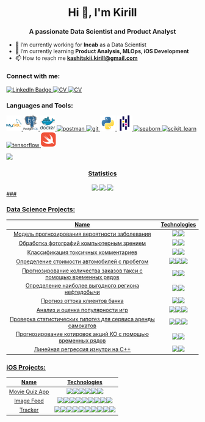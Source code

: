 <h1 align="center">Hi 👋, I'm Kirill</h1>
<h3 align="center">A passionate Data Scientist and Product Analyst</h3>

- 🔭 I’m currently working for **Incab** as a Data Scientist
- 🌱 I’m currently learning **Product Analysis, MLOps, iOS Development**
- 📫 How to reach me **kashitskii.kirill@gmail.com**

<h3 align="left">Connect with me:</h3>
<p align="left">
</p>
<div id="badges">
  <a href="https://www.linkedin.com/in/kirill-kashitskii-472386255/">
    <img src="https://img.shields.io/badge/LinkedIn-blue?style=for-the-badge&logo=linkedin&logoColor=white" alt="LinkedIn Badge"/>
  </a>
  <a href="https://drive.google.com/file/d/14ouiQbJo-1A7oQBMoLatFP4xNNglph9m/view?usp=sharing">
    <img src="https://img.shields.io/badge/CV-red?style=for-the-badge&logo=readdotcv&logoColor=white" alt="CV"/>
  </a>
  <a href="https://t.me/kirill_de_franco">
    <img src="https://img.shields.io/badge/Tg-white?style=for-the-badge&logo=telegram&logoColor=blue" alt="CV"/>
  </a>
</div>

<h3 align="left">Languages and Tools:</h3>
<a href="https://www.mysql.com/" target="_blank" rel="noreferrer"> <img src="https://raw.githubusercontent.com/devicons/devicon/master/icons/mysql/mysql-original-wordmark.svg" alt="mysql" width="40" height="40"/> </a> <a href="https://www.postgresql.org" target="_blank" rel="noreferrer"> <img src="https://raw.githubusercontent.com/devicons/devicon/master/icons/postgresql/postgresql-original-wordmark.svg" alt="postgresql" width="40" height="40"/> </a> <a align="left"> <a href="https://www.docker.com/" target="_blank" rel="noreferrer"> <img src="https://raw.githubusercontent.com/devicons/devicon/master/icons/docker/docker-original-wordmark.svg" alt="docker" width="40" height="40"/> </a> <a href="https://postman.com" target="_blank" rel="noreferrer"> <img src="https://www.vectorlogo.zone/logos/getpostman/getpostman-icon.svg" alt="postman" width="40" height="40"/> </a> <a href="https://git-scm.com/" target="_blank" rel="noreferrer"> <img src="https://www.vectorlogo.zone/logos/git-scm/git-scm-icon.svg" alt="git" width="40" height="40"/> </a> <a href="https://www.python.org" target="_blank" rel="noreferrer"> <img src="https://raw.githubusercontent.com/devicons/devicon/master/icons/python/python-original.svg" alt="python" width="40" height="40"/> </a> <a href="https://pandas.pydata.org/" target="_blank" rel="noreferrer"> <img src="https://raw.githubusercontent.com/devicons/devicon/2ae2a900d2f041da66e950e4d48052658d850630/icons/pandas/pandas-original.svg" alt="pandas" width="40" height="40"/> </a> <a href="https://seaborn.pydata.org/" target="_blank" rel="noreferrer"> <img src="https://seaborn.pydata.org/_images/logo-mark-lightbg.svg" alt="seaborn" width="40" height="40"/> </a> <a href="https://scikit-learn.org/" target="_blank" rel="noreferrer"> <img src="https://upload.wikimedia.org/wikipedia/commons/0/05/Scikit_learn_logo_small.svg" alt="scikit_learn" width="40" height="40"/> </a> <a href="https://www.tensorflow.org" target="_blank" rel="noreferrer"> <img src="https://www.vectorlogo.zone/logos/tensorflow/tensorflow-icon.svg" alt="tensorflow" width="40" height="40"/> </a> <a href="https://developer.apple.com/swift/" target="_blank" rel="noreferrer"> <img src="https://raw.githubusercontent.com/devicons/devicon/master/icons/swift/swift-original.svg" alt="swift" width="40" height="40"/> 

<img src="https://user-images.githubusercontent.com/73097560/115834477-dbab4500-a447-11eb-908a-139a6edaec5c.gif"><h3 align="center">Statistics</h3>
<div align="center">
<a href="https://github.com/KirillKaszycki">
<img align="center" src="http://github-profile-summary-cards.vercel.app/api/cards/stats?username=KirillKaszycki&theme=vue" height="180em" />
<img align="center" src="http://github-profile-summary-cards.vercel.app/api/cards/repos-per-language?username=KirillKaszycki&theme=vue" height="180em" />
<img align="center" src="http://github-profile-summary-cards.vercel.app/api/cards/profile-details?username=KirillKaszycki&theme=vue" height="180em" />
</div>
###


###  Data Science Projects:
| Name | Technologies |
| :--------: | :-------: |
|[Модель прогнозирования вероятности заболевания](https://github.com/KirillKaszycki/hypertension_classifier) |<img src="https://img.shields.io/badge/TensorFlow-orange?style=flat-square"/><img src="https://img.shields.io/badge/Sklearn-black?style=flat-square&logo=scikitlearn&logoColor=orange"/>|
|[Обработка фотографий компьютерным зрением](https://github.com/KirillKaszycki/CNN_on_ResNet_arc) |<img src="https://img.shields.io/badge/Keras-black?style=flat-square&logo=keras&logoColor=red"/><img src="https://img.shields.io/badge/Python-Blue?style=flat-square&logo=pythony&logoColor=yellow"/>|
|[Классификация токсичных комментариев](https://github.com/KirillKaszycki/Yandex_Practicum/tree/main/Projects/13_Natural_Language_Processing) |<img src="[https://img.shields.io/badge/SciPy-black?style=flat-square&logo=scipy&logoColor=orange](https://img.shields.io/badge/Scikitlearn-black?style=flat-square&logo=scikitlearn&logoColor=yellow)"/><img src="https://img.shields.io/badge/TQDM-black?style=flat-square&logo=tqdm&logoColor=orange"/>|
|[Определение стоимости автомобилей с пробегом](https://github.com/KirillKaszycki/Yandex_Practicum/tree/main/Projects/11_Numerical_Methods) |<img src="https://img.shields.io/badge/Sklearn-black?style=flat-square&logo=scikitlearn&logoColor=orange"/><img src="https://img.shields.io/badge/Plotly-black?style=flat-square&logo=plotly&logoColor=orange"/><img src="https://img.shields.io/badge/LightGBM-black?style=flat-square"/>|
|[Прогнозирование количества заказов такси с помощью временных рядов](https://github.com/KirillKaszycki/Yandex_Practicum/tree/main/Projects/12_Time_Series) |<img src="https://img.shields.io/badge/statsmodels-black?style=flat-square&"/><img src="https://img.shields.io/badge/Scikitlearn-black?style=flat-square&logo=scikitlearn&logoColor=yellow"/>|
|[Определение наиболее выгодного региона нефтедобычи](https://github.com/KirillKaszycki/Yandex_Practicum/tree/main/Projects/08_ML_In_Business)|<img src="https://img.shields.io/badge/Pandas-black?style=flat-square&logo=pandas&logoColor=orange"/><img src="https://img.shields.io/badge/Plotly-black?style=flat-square&logo=plotly&logoColor=orange"/>|
|[Прогноз оттока клиентов банка](https://github.com/KirillKaszycki/Yandex_Practicum/tree/main/Projects/07_Supervised_ML) |<img src="https://img.shields.io/badge/Pandas-black?style=flat-square&logo=pandas&logoColor=orange"/><img src="https://img.shields.io/badge/Sklearn-black?style=flat-square&logo=scikitlearn&logoColor=orange"/>|
|[Анализ и оценка популярности игр](https://github.com/KirillKaszycki/Yandex_Practicum/tree/main/Projects/05_Final_Analysis_Project) |<img src="https://img.shields.io/badge/Pandas-black?style=flat-square&logo=pandas&logoColor=orange"/><img src="https://img.shields.io/badge/MatPlotlib-black?style=flat-square"/><img src="https://img.shields.io/badge/Plotly-black?style=flat-square&logo=plotly&logoColor=orange"/>||
|[Проверка статистических гипотез для сервиса аренды самокатов](https://github.com/KirillKaszycki/Yandex_Practicum/tree/main/Projects/04_Statistical_Data_Analysis) |<img src="https://img.shields.io/badge/Pandas-black?style=flat-square&logo=pandas&logoColor=orange"/><img src="https://img.shields.io/badge/MatPlotlib-black?style=flat-square"/><img src="https://img.shields.io/badge/SciPy-yellow?style=flat-square"/>|
|[Прогнозирование котировок акций KO с помощью временных рядов](https://github.com/KirillKaszycki/stock_analysis) |<img src="https://img.shields.io/badge/statsmodels-black?style=flat-square&"/><img src="https://img.shields.io/badge/Scikitlearn-black?style=flat-square&logo=scikitlearn&logoColor=yellow"/>|
|[Линейная регрессия изнутри на С++](https://github.com/KirillKaszycki/LinearModelStudying/tree/main/ML%20Algorithms) |<img src="https://img.shields.io/badge/%D0%A1++-black?style=flat-square"/><img src="https://img.shields.io/badge/%D0%A1Make-orange?style=flat-square"/>|


###  iOS Projects:
| Name | Technologies |
| :--------: | :-------: |
|[Movie Quiz App](https://github.com/KirillKaszycki/MovieQuiz-ios) |<img src="https://img.shields.io/badge/Swift-orange?style=flat-square"/><img src="https://img.shields.io/badge/UIKit-red?style=flat-square"/><img src="https://img.shields.io/badge/HTTP-yellow?style=flat-square"/><img src="https://img.shields.io/badge/AutoLayout-black?style=flat-square"/><img src="https://img.shields.io/badge/GCD-orange?style=flat-square"/><img src="https://img.shields.io/badge/UserDefaults-yellow?style=flat-square"/>|
|[Image Feed](https://github.com/KirillKaszycki/ImageFeed) |<img src="https://img.shields.io/badge/Swift-orange?style=flat-square"/><img src="https://img.shields.io/badge/UIKit-red?style=flat-square"/><img src="https://img.shields.io/badge/HTTP-yellow?style=flat-square"/><img src="https://img.shields.io/badge/OAuth2.0-black?style=flat-square"/><img src="https://img.shields.io/badge/Navigation-orange?style=flat-square"/><img src="https://img.shields.io/badge/KeyChain-yellow?style=flat-square"/><img src="https://img.shields.io/badge/Kingfisher-black?style=flat-square"/><img src="https://img.shields.io/badge/Multithreading-purple?style=flat-square"/><img src="https://img.shields.io/badge/UnitTesting-red?style=flat-square"/>|
|[Tracker](https://github.com/KirillKaszycki/Tracker) |<img src="https://img.shields.io/badge/Swift-orange?style=flat-square"/><img src="https://img.shields.io/badge/UIKit-red?style=flat-square"/><img src="https://img.shields.io/badge/UICollectionView-red?style=flat-square"/><img src="https://img.shields.io/badge/CoreData-yellow?style=flat-square"/><img src="https://img.shields.io/badge/Navigation-orange?style=flat-square"/><img src="https://img.shields.io/badge/CocoaPods-red?style=flat-square"/><img src="https://img.shields.io/badge/MVVM-black?style=flat-square"/><img src="https://img.shields.io/badge/Localization-purple?style=flat-square"/><img src="https://img.shields.io/badge/Analytics-red?style=flat-square"/><img src="https://img.shields.io/badge/SQLite-orange?style=flat-square"/>|




